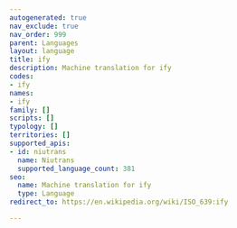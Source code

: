 ```yaml
---
autogenerated: true
nav_exclude: true
nav_order: 999
parent: Languages
layout: language
title: ify
description: Machine translation for ify
codes:
- ify
names:
- ify
family: []
scripts: []
typology: []
territories: []
supported_apis:
- id: niutrans
  name: Niutrans
  supported_language_count: 381
seo:
  name: Machine translation for ify
  type: Language
redirect_to: https://en.wikipedia.org/wiki/ISO_639:ify

---
```


